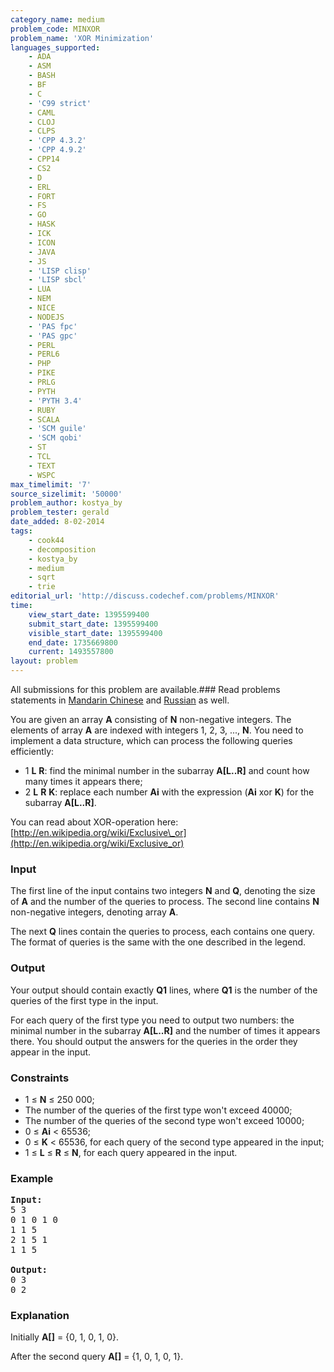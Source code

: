 ```yaml
---
category_name: medium
problem_code: MINXOR
problem_name: 'XOR Minimization'
languages_supported:
    - ADA
    - ASM
    - BASH
    - BF
    - C
    - 'C99 strict'
    - CAML
    - CLOJ
    - CLPS
    - 'CPP 4.3.2'
    - 'CPP 4.9.2'
    - CPP14
    - CS2
    - D
    - ERL
    - FORT
    - FS
    - GO
    - HASK
    - ICK
    - ICON
    - JAVA
    - JS
    - 'LISP clisp'
    - 'LISP sbcl'
    - LUA
    - NEM
    - NICE
    - NODEJS
    - 'PAS fpc'
    - 'PAS gpc'
    - PERL
    - PERL6
    - PHP
    - PIKE
    - PRLG
    - PYTH
    - 'PYTH 3.4'
    - RUBY
    - SCALA
    - 'SCM guile'
    - 'SCM qobi'
    - ST
    - TCL
    - TEXT
    - WSPC
max_timelimit: '7'
source_sizelimit: '50000'
problem_author: kostya_by
problem_tester: gerald
date_added: 8-02-2014
tags:
    - cook44
    - decomposition
    - kostya_by
    - medium
    - sqrt
    - trie
editorial_url: 'http://discuss.codechef.com/problems/MINXOR'
time:
    view_start_date: 1395599400
    submit_start_date: 1395599400
    visible_start_date: 1395599400
    end_date: 1735669800
    current: 1493557800
layout: problem
---
```

All submissions for this problem are available.###  Read problems statements in [Mandarin Chinese](http://www.codechef.com/download/translated/COOK44/mandarin/MINXOR.pdf) and [Russian](http://www.codechef.com/download/translated/COOK44/russian/MINXOR.pdf) as well.

You are given an array **A** consisting of **N** non-negative integers. The elements of array **A** are indexed with integers 1, 2, 3, ..., **N**. You need to implement a data structure, which can process the following queries efficiently:

- 1 **L** **R**: find the minimal number in the subarray **A\[L..R\]** and count how many times it appears there;
- 2 **L** **R** **K**: replace each number **Ai** with the expression (**Ai** xor **K**) for the subarray **A\[L..R\]**.

You can read about XOR-operation here: [http://en.wikipedia.org/wiki/Exclusive\_or](http://en.wikipedia.org/wiki/Exclusive_or)

### Input

The first line of the input contains two integers **N** and **Q**, denoting the size of **A** and the number of the queries to process. The second line contains **N** non-negative integers, denoting array **A**.

The next **Q** lines contain the queries to process, each contains one query. The format of queries is the same with the one described in the legend.

### Output

Your output should contain exactly **Q1** lines, where **Q1** is the number of the queries of the first type in the input.

For each query of the first type you need to output two numbers: the minimal number in the subarray **A\[L..R\]** and the number of times it appears there. You should output the answers for the queries in the order they appear in the input.

### Constraints

- 1 ≤ **N** ≤ 250 000;
- The number of the queries of the first type won't exceed 40000;
- The number of the queries of the second type won't exceed 10000;
- 0 ≤ **Ai** &lt; 65536;
- 0 ≤ **K** &lt; 65536, for each query of the second type appeared in the input;
- 1 ≤ **L** ≤ **R** ≤ **N**, for each query appeared in the input.

### Example

<pre><b>Input:</b>
5 3 
0 1 0 1 0 
1 1 5 
2 1 5 1 
1 1 5

<b>Output:</b>
0 3 
0 2
</pre>
### Explanation

Initially **A\[\]** = {0, 1, 0, 1, 0}.

After the second query **A\[\]** = {1, 0, 1, 0, 1}.
